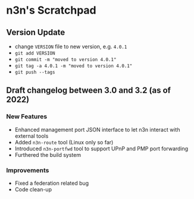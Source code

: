 # n3n's Scratchpad


## Version Update

- change `VERSION` file to new version, e.g. `4.0.1`
- `git add VERSION`
- `git commit -m "moved to version 4.0.1"`
- `git tag -a 4.0.1 -m "moved to version 4.0.1"`
- `git push --tags`


## Draft changelog between 3.0 and 3.2 (as of 2022)

### New Features

- Enhanced management port JSON interface to let n3n interact with external tools
- Added `n3n-route` tool (Linux only so far)
- Introduced `n3n-portfwd` tool to support UPnP and PMP port forwarding
- Furthered the build system

### Improvements

- Fixed a federation related bug
- Code clean-up
